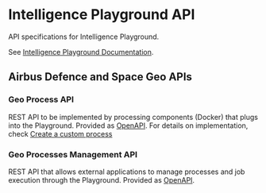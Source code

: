 # Intelligence Playground API

API specifications for Intelligence Playground.

See [Intelligence Playground Documentation](http://playground-docs.readthedocs.io/).

## Airbus Defence and Space Geo APIs

### Geo Process API

REST API to be implemented by processing components (Docker) that plugs into the Playground. Provided as [OpenAPI](geopaas/openapi.md). For details on implementation, check [Create a custom process](geopaas/intro.md)

### Geo Processes Management API

REST API that allows external applications to manage processes and job execution through the Playground. Provided as [OpenAPI](playground/openapi.md).


